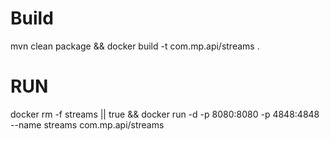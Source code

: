 # Build
mvn clean package && docker build -t com.mp.api/streams .

# RUN

docker rm -f streams || true && docker run -d -p 8080:8080 -p 4848:4848 --name streams com.mp.api/streams 